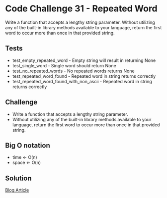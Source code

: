 # Code Challenge 31 - Repeated Word

Write a function that accepts a lengthy string parameter.
Without utilizing any of the built-in library methods available to your language, return the first word to occur more than once in that provided string.

## Tests

- test_empty_repeated_word - Empty string will result in returning None
- test_single_word - Single word should return None
- test_no_repeated_words - No repeated words returns None
- test_repeated_word_found - Repeated word in string returns correctly
- test_repeated_word_found_with_non_ascii - Repeated word in string returns correctly

## Challenge

- Write a function that accepts a lengthy string parameter.
- Without utilizing any of the built-in library methods available to your language, return the first word to occur more than once in that provided string.

## Big O notation

- time <- O(n)
- space <- O(n)

## Solution

[Blog Article](BLOG.md)
